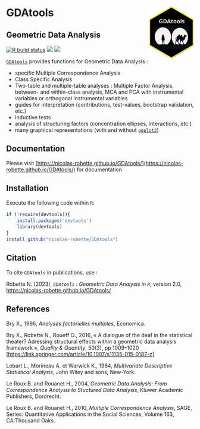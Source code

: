 # **GDAtools** <img src="man/figures/GDAtools.png" height=140px width=120px alt="" align="right" />

## Geometric Data Analysis

<!-- badges: start -->
  [![R build status](https://github.com/nicolas-robette/GDAtools/workflows/R-CMD-check/badge.svg)](https://github.com/nicolas-robette/GDAtools/actions)
  [![](https://www.r-pkg.org/badges/version/GDAtools?color=blue)](https://cran.r-project.org/package=GDAtools)
  [![](http://cranlogs.r-pkg.org/badges/last-month/GDAtools?color=orange)](https://cran.r-project.org/package=GDAtools)
<!-- badges: end -->

[`GDAtools`](https://nicolas-robette.github.io/GDAtools/) provides functions for Geometric Data Analysis :

* specific Multiple Correspondence Analysis
* Class Specific Analysis
* Two-table and multiple-table analyses : Multiple Factor Analysis, between- and within-class analysis, MCA and PCA with instrumental variables or orthogonal instrumental variables
* guides for interpretation (contributions, test-values, bootstrap validation, etc.)
* inductive tests
* analysis of structuring factors (concentration ellipses, interactions, etc.)
* many graphical representations (with and without [`ggplot2`](https://ggplot2.tidyverse.org/))


## Documentation

Please visit [https://nicolas-robette.github.io/GDAtools/](https://nicolas-robette.github.io/GDAtools/) for documentation


## Installation

Execute the following code within `R`:

``` r
if (!require(devtools)){
    install.packages('devtools')
    library(devtools)
}
install_github("nicolas-robette/GDAtools")
```

## Citation

To cite `GDAtools` in publications, use :

Robette N. (2023), *`GDAtools` : Geometric Data Analysis in `R`*, version 2.0, https://nicolas-robette.github.io/GDAtools/


## References

Bry X., 1996, *Analyses factorielles multiples*, Economica.

Bry X., Robette N., Roueff O., 2016, « A dialogue of the deaf in the statistical theater? Adressing structural effects within a geometric data analysis framework », *Quality & Quantity*, 50(3), pp 1009–1020 [https://link.springer.com/article/10.1007/s11135-015-0187-z]

Lebart L., Morineau A. et Warwick K., 1984, *Multivariate Descriptive Statistical Analysis*, John Wiley and sons, New-York.

Le Roux B. and Rouanet H., 2004, *Geometric Data Analysis: From Correspondence Analysis to Stuctured Data Analysis*, Kluwer Academic Publishers, Dordrecht.

Le Roux B. and Rouanet H., 2010, *Multiple Correspondence Analysis*, SAGE, Series: Quantitative Applications in the Social Sciences, Volume 163, CA:Thousand Oaks.
